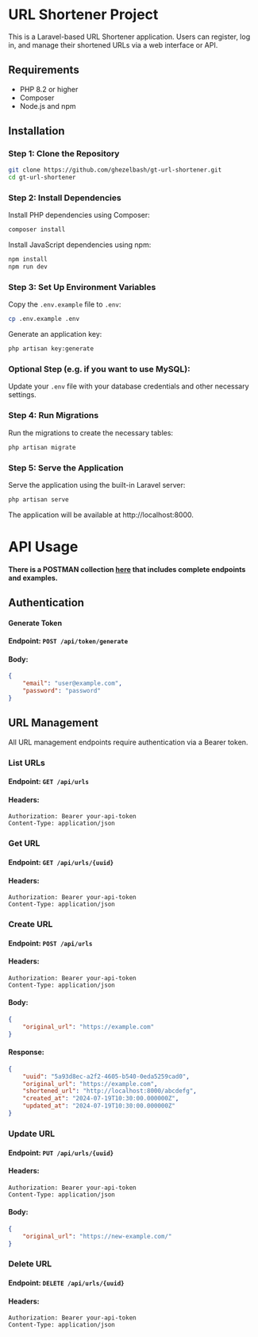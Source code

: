 # URL Shortener Project

This is a Laravel-based URL Shortener application. Users can register, log in, and manage their shortened URLs via a web interface or API.

## Requirements

- PHP 8.2 or higher
- Composer
- Node.js and npm

## Installation

### Step 1: Clone the Repository

```bash
git clone https://github.com/ghezelbash/gt-url-shortener.git
cd gt-url-shortener
```
### Step 2: Install Dependencies
Install PHP dependencies using Composer:

```bash
composer install
```
Install JavaScript dependencies using npm:

```bash
npm install
npm run dev
```
### Step 3: Set Up Environment Variables
Copy the `.env.example` file to `.env`:

```bash
cp .env.example .env
```
Generate an application key:

```bash
php artisan key:generate
```

### Optional Step (e.g. if you want to use MySQL):

Update your `.env` file with your database credentials and other necessary settings.

### Step 4: Run Migrations
Run the migrations to create the necessary tables:

```bash
php artisan migrate
```

### Step 5: Serve the Application
Serve the application using the built-in Laravel server:

```bash
php artisan serve
```
The application will be available at http://localhost:8000.

# API Usage

#### There is a POSTMAN collection [here](/docs/URLShortener.postman_collection.json) that includes complete endpoints and examples.


## Authentication
#### Generate Token
#### Endpoint: `POST /api/token/generate`

#### Body:

```json
{
    "email": "user@example.com",
    "password": "password"
}
```

## URL Management
All URL management endpoints require authentication via a Bearer token.

### List URLs
#### Endpoint: `GET /api/urls`

#### Headers:

```plaintext
Authorization: Bearer your-api-token
Content-Type: application/json
```

### Get URL
#### Endpoint: `GET /api/urls/{uuid}`

#### Headers:

```plaintext
Authorization: Bearer your-api-token
Content-Type: application/json
```

### Create URL
#### Endpoint: `POST /api/urls`

#### Headers:

```plaintext
Authorization: Bearer your-api-token
Content-Type: application/json
```
#### Body:

```json
{
    "original_url": "https://example.com"
}
```
#### Response:

```json
{
    "uuid": "5a93d8ec-a2f2-4605-b540-0eda5259cad0",
    "original_url": "https://example.com",
    "shortened_url": "http://localhost:8000/abcdefg",
    "created_at": "2024-07-19T10:30:00.000000Z",
    "updated_at": "2024-07-19T10:30:00.000000Z"
}
```

### Update URL
#### Endpoint: `PUT /api/urls/{uuid}`


#### Headers:

```plaintext
Authorization: Bearer your-api-token
Content-Type: application/json
```
#### Body:

```json
{
    "original_url": "https://new-example.com/"
}
```

### Delete URL
#### Endpoint: `DELETE /api/urls/{uuid}`

#### Headers:

```plaintext
Authorization: Bearer your-api-token
Content-Type: application/json
```
